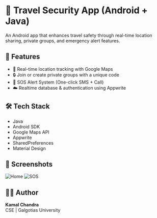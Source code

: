 # 🚨 Travel Security App (Android + Java)

An Android app that enhances travel safety through real-time location sharing, private groups, and emergency alert features.

## 🌟 Features
- 📍 Real-time location tracking with Google Maps
- 🔒 Join or create private groups with a unique code
- 🚨 SOS Alert System (One-click SMS + Call)
- ☁️ Realtime database & authentication using Appwrite

## 🛠 Tech Stack
- Java
- Android SDK
- Google Maps API
- Appwrite
- SharedPreferences
- Material Design

## 🚀 Screenshots
![Home](screenshots/home.png)
![SOS](screenshots/sos.png)

## 🧑‍💻 Author
**Kamal Chandra**  
CSE | Galgotias University  
